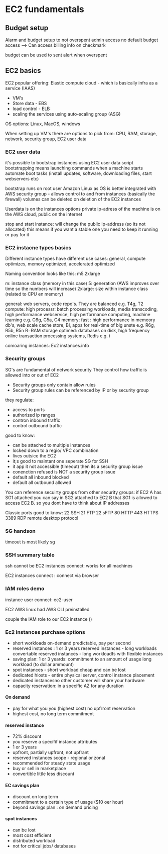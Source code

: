 # EC2 fundamentals

## Budget setup
Alarm and budget setup to not overspent
admin access no default budget access --> Can access billing info on checkmark

budget can be used to sent alert when overspent

## EC2 basics
EC2 popular offering: Elastic compute cloud - which is basically infra as a service (IAAS)
- VM's
- Store data - EBS
- load control - ELB
- scaling the services using auto-scaling group (ASG)

OS options: Linux, MacOS, windows

When setting up VM's there are options to pick from:
CPU, RAM, storage, network, security group, EC2 user data

### EC2 user data
it's possible to bootstrap instances using EC2 user data script 
bootstrapping means launching commands when a machine starts 
automate boot tasks (install updates, software, downloading files, start webservers etc)

bootstrap runs on root user
Amazon Linux as OS is better integrated with AWS
security group - allows control to and from instances (basically the firewall)
volumes can be deleted on deletion of the EC2 instances

Userdata is on the instances options 
private ip-adress of the machine is on the AWS cloud, public on the internet

stop and start instance: will change the public ip-address (so its not allocated) this means if you want a stable one you need to keep it running or pay for it

### EC2 instacne types basics
Different instance types have different use cases:
general, compute optimizes, memory optimized, accelerated optimized

Naming convention looks like this:
m5.2xlarge

m: instance class (memory in this case) 
5: generation (AWS improves over time so the numbers will increase)
2xlarge: size within instance class (related to CPU en memory)

general: web servers, code repo's. They are balanced
    e.g. T4g, T2
compute: high processr: batch processing workloads, media transcoding, high performance webservice, high performance computing, machine learning 
    e.g. C6g, C5a, C4
memory: fast : high performance in memeory db's, web scale cache store, BI, apps for real-time of big unste
    e.g. R6g, R5b, R5n   R=RAM
storage optimed: databases on disk, high frequency online transaction processing systems, Redis
    e.g. i

comoaring instances: Ec2 instances.info 

### Security groups
SG's are fundamental of network security 
They control how traffic is allowed into or out of EC2 

- Security groups only contain allow rules
- Security group rules can be referenced by IP or by security group

they regulate:
- access to ports
- authorized ip ranges
- contron inbound traffic
- control outbound traffic 

good to know:
- can be attached to multiple instances
- locked down to a regio/ VPC combination
- lives outsice the EC2
- it;s good to maintant one seperate SG for SSH
- it app it not accessible (timeout) then its a security group issue
- conenction refused is NOT a security group issue
- default all inbound blocked
- default all outbound allowed


You can reference secuirty groups from other security groups:
    if EC2 A has SG1 attached you can say in SG2 attached to EC2 B that SG1 is allowed to access EC2 B. 
    so you dont have to think about IP addresses

Classic ports good to know:
22 SSH
21 FTP
22 sFTP
80 HTTP
443 HTTPS
3389 RDP remote desktop protocol

### SG handson

timeout is most likely sg

### SSH summary table

ssh cannot be 
EC2 instances connect: works for all machines

EC2 instances connect : connect via browser 

### IAM roles demo
instance user connect: ec2-user 

EC2 AWS linux had AWS CLI preinstalled

couple the IAM role to our EC2 instance ()

### Ec2 instances purchase options
- short workloads on-demand predictable, pay per second
- reserved instances : 1 or 3 years 
    reserved instances - long workloads
    convertable reserved instances - long workloadfs with flexible instances 
- saving plan: 1 or 3 yeards: commitment to an amount of usage long workload (to dollar ammount)
- spot instances - short workload cheap and can be lost
- dedicated hiosts - entire physical server, control instance placement
- dedicated instancesno other customer will share your hardware
- capacity reservation: in a specific AZ  for any duration

#### On demand
 - pay for what you you (highest cost) no upfrront reservation
 - highest cost, no long term commitment 


#### reserved instance 
- 72% discount
- you reserve a specifif instance attributes
- 1 or 3 years
- upfront, partially upfront, not upfrant
- reserved instances scope - regional or zonal
- recommended for steady state usage
- buy or sell in marketplace
- convertible little less discount

#### EC savings plan
- discount on long term
- commitment to a certain type of usage ($10 oer hour)
- beyond savings plan : on demand pricing

#### spot instances
- can be lost
- most cost efficient
- distributed workload
- not for critical jobs/ databases

